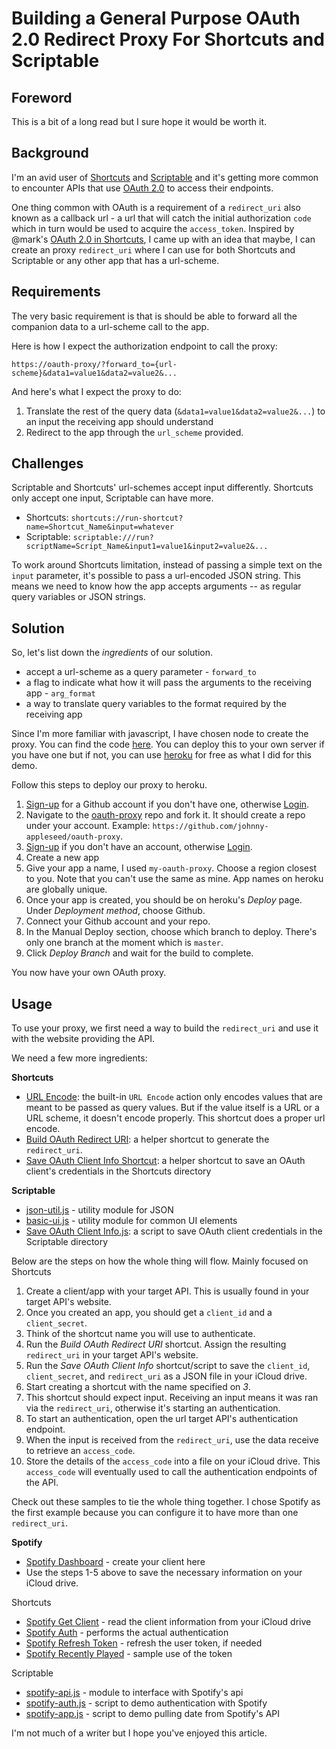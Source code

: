 # Building a General Purpose OAuth 2.0 Redirect Proxy For Shortcuts and Scriptable

## Foreword

This is a bit of a long read but I sure hope it would be worth it. 

## Background

I'm an avid user of [Shortcuts](https://itunes.apple.com/us/app/shortcuts/id915249334) and [Scriptable](https://itunes.apple.com/us/app/scriptable/id1405459188) and it's getting more common to encounter APIs that use [OAuth 2.0](#) to access their endpoints. 

One thing common with OAuth is a requirement of a `redirect_uri` also known as a callback url - a url that will catch the initial authorization `code` which in turn would be used to  acquire the `access_token`.  Inspired by @mark's [OAuth 2.0 in Shortcuts](https://talk.automators.fm/t/oauth-2-0-in-shortcuts/1910), I came up with an idea that maybe, I can create an proxy `redirect_uri` where I can use for both Shortcuts and Scriptable or any other app that has a url-scheme. 

## Requirements

The very basic requirement is that is should be able to forward all the companion data to a url-scheme call to the app.

Here is how I expect the authorization endpoint to call the proxy:

    https://oauth-proxy/?forward_to={url-scheme}&data1=value1&data2=value2&...

And here's what I expect the proxy to do:

1. Translate the rest of the query data (`&data1=value1&data2=value2&...`) to an input the receiving app should understand
2. Redirect to the app through the `url_scheme` provided.

## Challenges

Scriptable and Shortcuts' url-schemes accept input differently. Shortcuts only accept one input, Scriptable can have more.

* Shortcuts: `shortcuts://run-shortcut?name=Shortcut_Name&input=whatever`
* Scriptable: `scriptable:///run?scriptName=Script_Name&input1=value1&input2=value2&...`

To work around Shortcuts limitation, instead of passing a simple text on the `input` parameter, it's possible to pass a url-encoded JSON string.
This means we need to know how the app accepts arguments -- as regular query variables or JSON strings.

## Solution

So, let's list down the *ingredients* of our solution.

* accept a url-scheme as a query parameter - `forward_to`
* a flag to indicate what how it will pass the arguments to the receiving app - `arg_format`
* a way to translate query variables to the format required by the receiving app

Since I'm more familiar with javascript, I have chosen node to create the proxy. You can find the code [here](https://github.com/supermamon/oauth-proxy).
You can deploy this to your own server if you have one but if not, you can use [heroku](https://www.heroku.com/) for free as what I did for this demo.

Follow this steps to deploy our proxy to heroku.

1. [Sign-up](https://github.com/join) for a Github account if you don't have one, otherwise [Login](https://github.com/login).
2. Navigate to the [oauth-proxy](https://github.com/supermamon/oauth-proxy) repo and fork it. It should create a repo under your account. Example: `https://github.com/johnny-appleseed/oauth-proxy`.
2. [Sign-up](https://signup.heroku.com/) if you don't have an account, otherwise [Login](https://id.heroku.com/login).
2. Create a new app
3. Give your app a name, I used `my-oauth-proxy`. Choose a region closest to you.  Note that you can't use the same as mine. App names on heroku are globally unique.
4. Once your app is created, you should be on heroku's *Deploy* page. Under *Deployment method*, choose Github.
5. Connect your Github account and your repo.
6. In the Manual Deploy section, choose which branch to deploy. There's only one branch at the moment which is `master`.
7. Click *Deploy Branch* and wait for the build to complete.

You now have your own OAuth proxy.


## Usage

To use your proxy, we first need a way to build the `redirect_uri` and use it with the website providing the API.

We need a few more ingredients:

**Shortcuts**

* [URL Encode](https://www.icloud.com/shortcuts/3f649fffef574b4382f1dd23f37e9336): the built-in `URL Encode` action only encodes values that are meant to be passed as query values. But if the value itself is a URL or a URL scheme, it doesn't encode properly. This shortcut does a proper url encode.
* [Build OAuth Redirect URI](https://www.icloud.com/shortcuts/25e5d07e915d4b7a9440df482fd4a53a): a helper shortcut to generate the `redirect_uri`.
* [Save OAuth Client Info Shortcut](https://www.icloud.com/shortcuts/0d9120114cec4a3c85d2c2d80d8c6a77): a helper shortcut to save an OAuth client's credentials in the Shortcuts directory

**Scriptable**

* [json-util.js](https://github.com/supermamon/scriptable-scripts/raw/master/json-util.js) - utility module for JSON
* [basic-ui.js](https://github.com/supermamon/scriptable-scripts/raw/master/basic-ui.js) - utility module for common UI elements
* [Save OAuth Client Info.js](https://github.com/supermamon/scriptable-scripts/raw/master/Save%20OAuth%20Client%20Info%20Script.js): a script to save OAuth client credentials in the Scriptable directory

Below are the steps on how the whole thing will flow. Mainly focused on Shortcuts 

1. Create a client/app with your target API. This is usually found in your target API's website.
2. Once you created an app, you should get a `client_id` and a `client_secret`.
3. Think of the shortcut name you will use to authenticate.
4. Run the *Build OAuth Redirect URI* shortcut. Assign the resulting `redirect_uri` in your target API's website. 
5. Run the *Save OAuth Client Info* shortcut/script to save the `client_id`, `client_secret`, and `redirect_uri` as a JSON file in your iCloud drive.
6. Start creating a shortcut with the name specified on *3*.
7. This shortcut should expect input. Receiving an input means it was ran via the `redirect_uri`, otherwise it's starting an authentication.
8. To start an authentication, open the url target API's authentication endpoint.
9. When the input is received from the `redirect_uri`, use the data receive to retrieve an `access_code`.
10. Store the details of the `access_code` into a file on your iCloud drive. This `access_code` will eventually used to call the authentication endpoints of the API.

Check out these samples to tie the whole thing together. I chose Spotify as the first example because you can configure it to have more than one `redirect_uri`.

**Spotify**

* [Spotify Dashboard](https://developer.spotify.com/dashboard/applications) - create your client here
* Use the steps 1-5 above to save the necessary information on your iCloud drive.

Shortcuts

* [Spotify Get Client](https://www.icloud.com/shortcuts/627976cb4e24428cb08b2c523b31266a) - read the client information from your iCloud drive
* [Spotify Auth](https://www.icloud.com/shortcuts/8c94b9a396ce45d494fa78cfcaa5010a) - performs the actual authentication
* [Spotify Refresh Token](https://www.icloud.com/shortcuts/b1a6563cb0964a6390aacd2f2c57b0fd) - refresh the user token, if needed
* [Spotify Recently Played](https://www.icloud.com/shortcuts/9633636853354d239a6e7aa26d54ba06) - sample use of the token

Scriptable

* [spotify-api.js](https://github.com/supermamon/scriptable-scripts/raw/master/spotify-api.js) - module to interface with Spotify's api
* [spotify-auth.js](https://github.com/supermamon/scriptable-scripts/raw/master/spotify-auth.js) - script to demo authentication with Spotify
* [spotify-app.js](https://github.com/supermamon/scriptable-scripts/raw/master/spotify-app.js) - script to demo pulling date from Spotify's API 


I'm not much of a  writer but I hope you've enjoyed this article. 




